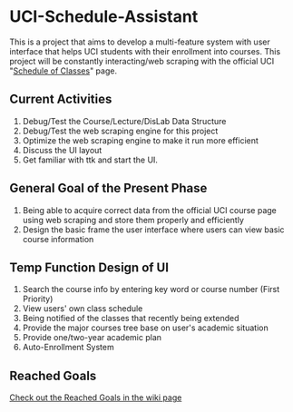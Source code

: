 # UCI-Schedule-Assistant
This is a project that aims to develop a multi-feature system with user interface that helps UCI students with their enrollment into courses. This project will be constantly interacting/web scraping with the official UCI "[Schedule of Classes](https://www.reg.uci.edu/perl/WebSoc)" page.

## Current Activities
1. Debug/Test the Course/Lecture/DisLab Data Structure
2. Debug/Test the web scraping engine for this project
3. Optimize the web scraping engine to make it run more efficient
4. Discuss the UI layout
5. Get familiar with ttk and start the UI.

## General Goal of the Present Phase
1. Being able to acquire correct data from the official UCI course page using web scraping and store them properly and efficiently
2. Design the basic frame the user interface where users can view basic course information

## Temp Function Design of UI
1. Search the course info by entering key word or course number (First Priority)
2. View users' own class schedule
3. Being notified of the classes that recently being extended
4. Provide the major courses tree base on user's academic situation
5. Provide one/two-year academic plan
6. Auto-Enrollment System 

## Reached Goals
[Check out the Reached Goals in the wiki page](https://github.com/JiJiU33C43I/UCI-Schedule-Assistant/wiki/Reached-Goals)
